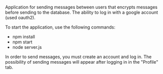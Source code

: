 Application for sending messages between users that encrypts messages before sending to the database. The ability to log in with a google account (used oauth2).

To start the application, use the following commands:
- npm install
- npm start
- node server.js

In order to send messages, you must create an account and log in.
The possibility of sending messages will appear after logging in in the "Profile" tab.
